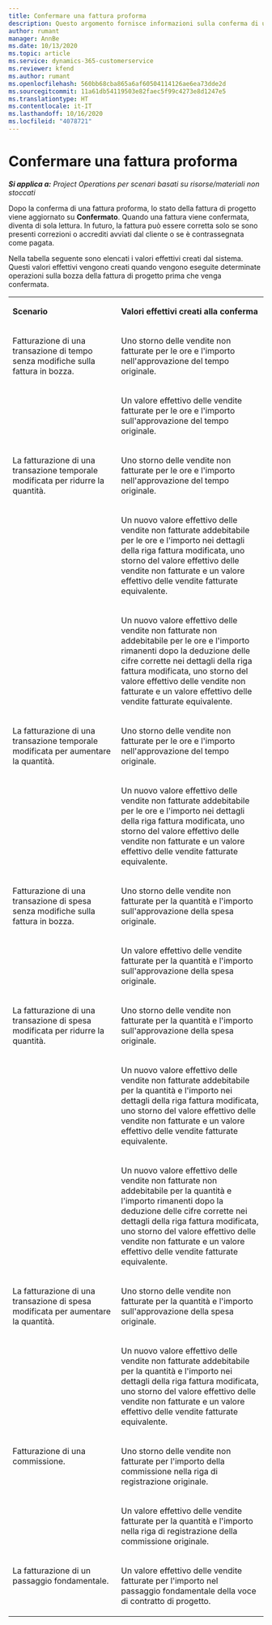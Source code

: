 ```yaml
---
title: Confermare una fattura proforma
description: Questo argomento fornisce informazioni sulla conferma di una fattura proforma.
author: rumant
manager: AnnBe
ms.date: 10/13/2020
ms.topic: article
ms.service: dynamics-365-customerservice
ms.reviewer: kfend
ms.author: rumant
ms.openlocfilehash: 560bb68cba865a6af60504114126ae6ea73dde2d
ms.sourcegitcommit: 11a61db54119503e82faec5f99c4273e8d1247e5
ms.translationtype: HT
ms.contentlocale: it-IT
ms.lasthandoff: 10/16/2020
ms.locfileid: "4078721"
---
```

# <a name="confirm-a-proforma-invoice"></a>Confermare una fattura proforma

_**Si applica a:** Project Operations per scenari basati su risorse/materiali non stoccati_

Dopo la conferma di una fattura proforma, lo stato della fattura di progetto viene aggiornato su **Confermato**. Quando una fattura viene confermata, diventa di sola lettura. In futuro, la fattura può essere corretta solo se sono presenti correzioni o accrediti avviati dal cliente o se è contrassegnata come pagata.

Nella tabella seguente sono elencati i valori effettivi creati dal sistema. Questi valori effettivi vengono creati quando vengono eseguite determinate operazioni sulla bozza della fattura di progetto prima che venga confermata.

<table border="0" cellspacing="0" cellpadding="0">
    <tbody>
        <tr>
            <td width="416" valign="top">
                <p>
                    <strong>Scenario</strong>
                </p>
            </td>
            <td width="608" valign="top">
                <p>
                    <strong>Valori effettivi creati alla conferma</strong>
                </p>
            </td>
        </tr>
        <tr>
            <td width="216" rowspan="2" valign="top">
                <p>
Fatturazione di una transazione di tempo senza modifiche sulla fattura in bozza.
                </p>
            </td>
            <td width="408" valign="top">
                <p>
Uno storno delle vendite non fatturate per le ore e l'importo nell'approvazione del tempo originale.
                </p>
            </td>
        </tr>
        <tr>
            <td width="408" valign="top">
                <p>
Un valore effettivo delle vendite fatturate per le ore e l'importo sull'approvazione del tempo originale.
                </p>
            </td>
        </tr>
        <tr>
            <td width="216" rowspan="3" valign="top">
                <p>
La fatturazione di una transazione temporale modificata per ridurre la quantità.
                </p>
            </td>
            <td width="408" valign="top">
                <p>
Uno storno delle vendite non fatturate per le ore e l'importo nell'approvazione del tempo originale.
                </p>
            </td>
        </tr>
        <tr>
            <td width="408" valign="top">
                <p>
Un nuovo valore effettivo delle vendite non fatturate addebitabile per le ore e l'importo nei dettagli della riga fattura modificata, uno storno del valore effettivo delle vendite non fatturate e un valore effettivo delle vendite fatturate equivalente.
                </p>
            </td>
        </tr>
        <tr>
            <td width="408" valign="top">
                <p>
Un nuovo valore effettivo delle vendite non fatturate non addebitabile per le ore e l'importo rimanenti dopo la deduzione delle cifre corrette nei dettagli della riga fattura modificata, uno storno del valore effettivo delle vendite non fatturate e un valore effettivo delle vendite fatturate equivalente.
                </p>
            </td>
        </tr>
        <tr>
            <td width="216" rowspan="2" valign="top">
                <p>
La fatturazione di una transazione temporale modificata per aumentare la quantità.
                </p>
            </td>
            <td width="408" valign="top">
                <p>
Uno storno delle vendite non fatturate per le ore e l'importo nell'approvazione del tempo originale.
                </p>
            </td>
        </tr>
        <tr>
            <td width="408" valign="top">
                <p>
Un nuovo valore effettivo delle vendite non fatturate addebitabile per le ore e l'importo nei dettagli della riga fattura modificata, uno storno del valore effettivo delle vendite non fatturate e un valore effettivo delle vendite fatturate equivalente.
                </p>
            </td>
        </tr>
        <tr>
            <td width="216" rowspan="2" valign="top">
                <p>
Fatturazione di una transazione di spesa senza modifiche sulla fattura in bozza.
                </p>
            </td>
            <td width="408" valign="top">
                <p>
Uno storno delle vendite non fatturate per la quantità e l'importo sull'approvazione della spesa originale.
                </p>
            </td>
        </tr>
        <tr>
            <td width="408" valign="top">
                <p>
Un valore effettivo delle vendite fatturate per la quantità e l'importo sull'approvazione della spesa originale.
                </p>
            </td>
        </tr>
        <tr>
            <td width="216" rowspan="3" valign="top">
                <p>
La fatturazione di una transazione di spesa modificata per ridurre la quantità.
                </p>
            </td>
            <td width="408" valign="top">
                <p>
Uno storno delle vendite non fatturate per la quantità e l'importo sull'approvazione della spesa originale.
                </p>
            </td>
        </tr>
        <tr>
            <td width="408" valign="top">
                <p>
Un nuovo valore effettivo delle vendite non fatturate addebitabile per la quantità e l'importo nei dettagli della riga fattura modificata, uno storno del valore effettivo delle vendite non fatturate e un valore effettivo delle vendite fatturate equivalente. 
                </p>
            </td>
        </tr>
        <tr>
            <td width="408" valign="top">
                <p>
Un nuovo valore effettivo delle vendite non fatturate non addebitabile per la quantità e l'importo rimanenti dopo la deduzione delle cifre corrette nei dettagli della riga fattura modificata, uno storno del valore effettivo delle vendite non fatturate e un valore effettivo delle vendite fatturate equivalente.
                </p>
            </td>
        </tr>
        <tr>
            <td width="216" rowspan="2" valign="top">
                <p>
La fatturazione di una transazione di spesa modificata per aumentare la quantità.
                </p>
            </td>
            <td width="408" valign="top">
                <p>
Uno storno delle vendite non fatturate per la quantità e l'importo sull'approvazione della spesa originale.
                </p>
            </td>
        </tr>
        <tr>
            <td width="408" valign="top">
                <p>
Un nuovo valore effettivo delle vendite non fatturate addebitabile per la quantità e l'importo nei dettagli della riga fattura modificata, uno storno del valore effettivo delle vendite non fatturate e un valore effettivo delle vendite fatturate equivalente.
                </p>
            </td>
        </tr>
        <tr>
            <td width="216" rowspan="2" valign="top">
                <p>
Fatturazione di una commissione.
                </p>
            </td>
            <td width="408" valign="top">
                <p>
Uno storno delle vendite non fatturate per l'importo della commissione nella riga di registrazione originale.
                </p>
            </td>
        </tr>
        <tr>
            <td width="408" valign="top">
                <p>
Un valore effettivo delle vendite fatturate per la quantità e l'importo nella riga di registrazione della commissione originale.
                </p>
            </td>
        </tr>
        <tr>
            <td width="216" valign="top">
                <p>
La fatturazione di un passaggio fondamentale.
                </p>
            </td>
            <td width="408" valign="top">
                <p>
Un valore effettivo delle vendite fatturate per l'importo nel passaggio fondamentale della voce di contratto di progetto.
                </p>
            </td>
        </tr>
    </tbody>
</table>

